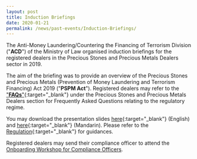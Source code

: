 ```yaml
---
layout: post
title: Induction Briefings
date: 2020-01-21
permalink: /news/past-events/Induction-Briefings/
---
```

The Anti-Money Laundering/Countering the Financing of Terrorism Division ("**ACD**") of the Ministry of Law organised induction briefings for the registered dealers in the Precious Stones and Precious Metals Dealers sector in 2019. 

The aim of the briefing was to provide an overview of the Precious Stones and Precious Metals (Prevention of Money Laundering and Terrorism Financing) Act 2019 ("**PSPM Act**"). Registered dealers may refer to the ["**FAQs**"](https://va.ecitizen.gov.sg/cfp/customerPages/mlaw/explorefaq.aspx){:target="_blank"} under the Precious Stones and Precious Metals Dealers section for Frequently Asked Questions relating to the regulatory regime.

You may download the presentation slides [here](/images/IB_Slides_English_20191217_Final.pdf){:target="_blank"} (English) and [here](/images/IB_Slides_Chinese_20200219.pdf){:target="_blank"} (Mandarin). Please refer to the [Regulation](/guidelines/){:target="_blank"} for guidances.

Registered dealers may send their compliance officer to attend the [Onboarding Workshop for Compliance Officers](/news/ongoing-events/Onboarding-Workshops-for-Compliance-Officer/).
